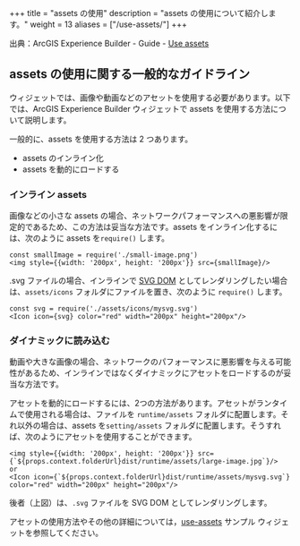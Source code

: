 +++
title = "assets の使用"
description = "assets の使用について紹介します。"
weight = 13
aliases = ["/use-assets/"]
+++


出典：ArcGIS Experience Builder - Guide - [Use assets](https://developers.arcgis.com/experience-builder/guide/use-assets/)

## assets の使用に関する一般的なガイドライン

ウィジェットでは、画像や動画などのアセットを使用する必要があります。以下では、ArcGIS Experience Builder ウィジェットで assets を使用する方法について説明します。

一般的に、assets を使用する方法は 2 つあります。

- assets のインライン化
- assets を動的にロードする

### インライン assets
画像などの小さな assets の場合、ネットワークパフォーマンスへの悪影響が限定的であるため、この方法は妥当な方法です。assets をインライン化するには、次のように assets を`require()` します。

```tsx
const smallImage = require('./small-image.png')
<img style={{width: '200px', height: '200px'}} src={smallImage}/>
```

.svg ファイルの場合、インラインで [SVG DOM](https://www.w3.org/TR/SVG11/svgdom.html) としてレンダリングしたい場合は、`assets/icons` フォルダにファイルを置き、次のように `require()` します。

```tsx
const svg = require('./assets/icons/mysvg.svg')
<Icon icon={svg} color="red" width="200px" height="200px"/>
```

### ダイナミックに読み込む
動画や大きな画像の場合、ネットワークのパフォーマンスに悪影響を与える可能性があるため、インラインではなくダイナミックにアセットをロードするのが妥当な方法です。

アセットを動的にロードするには、2つの方法があります。アセットがランタイムで使用される場合は、ファイルを `runtime/assets` フォルダに配置します。それ以外の場合は、assets を`setting/assets` フォルダに配置します。そうすれば、次のようにアセットを使用することができます。

```tsx
<img style={{width: '200px', height: '200px'}} src={`${props.context.folderUrl}dist/runtime/assets/large-image.jpg`}/>
or
<Icon icon={`${props.context.folderUrl}dist/runtime/assets/mysvg.svg`} color="red" width="200px" height="200px"/>
```

後者（上図）は、`.svg` ファイルを SVG DOM としてレンダリングします。

アセットの使用方法やその他の詳細については，[use-assets](https://developers.arcgis.com/experience-builder/sample-code/widgets/use-assets/) サンプル ウィジェットを参照してください。